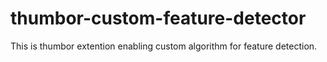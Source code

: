 # thumbor-custom-feature-detector
This is thumbor extention enabling custom algorithm for feature detection.
